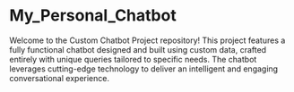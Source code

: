 # My_Personal_Chatbot
Welcome to the Custom Chatbot Project repository! This project features a fully functional chatbot designed and built using custom data, crafted entirely with unique queries tailored to specific needs. The chatbot leverages cutting-edge technology to deliver an intelligent and engaging conversational experience.
